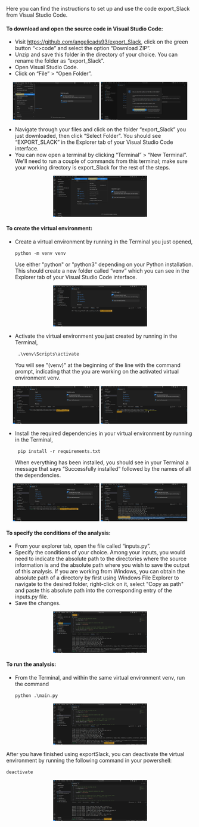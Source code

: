 Here you can find the instructions to set up and use the code export_Slack from Visual Studio Code.

#### To download and open the source code in Visual Studio Code:
* Visit https://github.com/angelicads93/export_Slack, click on the green button “<>code” and select the option “Download ZIP”.
* Unzip and save this folder in the directory of your choice. You can rename the folder as “export_Slack”.
* Open Visual Studio Code.
* Click on “File” > “Open Folder”.
<p align="center">
  <img src="Documentation/screenshots/openFolder.png" alt="Open Folder" style="width:46%"; height:auto>
  <img src="Documentation/screenshots/yesITrust.png" alt="Trust source" style="width:46%"; height:auto>
</p>
  
* Navigate through your files and click on the folder “export_Slack” you just downloaded, then click “Select Folder”. You should see “EXPORT_SLACK” in the Explorer tab of your Visual Studio Code interface.
* You can now open a terminal by clicking “Terminal” > “New Terminal”. We'll need to run a couple of commands from this terminal; make sure your working directory is export_Slack for the rest of the steps.
<p align="center">
  <img src="Documentation/screenshots/Terminal.png" alt="Open terminal" style="width:50%"; height:auto>
</p>
    
#### To create the virtual environment:
* Create a virtual environment by running in the Terminal you just opened,
  ```{script}
  python -m venv venv
  ```
  Use either "python" or "python3" depending on your Python installation. This should create a new folder called “venv” which you can see in the Explorer tab of your Visual Studio Code interface.
<p align="center">
  <img src="Documentation/screenshots/pythonVenv.png" alt="Create venv" style="width:50%"; height:auto>
</p>

* Activate the virtual environment you just created by running in the Terminal,
  ```{sript}
   .\venv\Scripts\activate
  ```
  You will see "(venv)" at the beginning of the line with the command prompt, indicating that the you are working on the activated virtual environment venv.
<p align='center'>
  <img src="Documentation/screenshots/activate.png" alt="Activate venv" style="width:46%"; height:auto>
  <img src="Documentation/screenshots/venvActivated.png" alt="venv activated" style="width:46%"; height:auto>
</p>

* Install the required dependencies in your virtual environment by running in the Terminal,
  ```{script}
   pip install -r requirements.txt
  ```
   When everything has been installed, you should see in your Terminal a message that says “Successfully installed“ followed by the names of all the dependencies.
<p align="center">
  <img src="Documentation/screenshots/install.png" alt="Install requirements" style="width:46%"; height:auto>
  <img src="Documentation/screenshots/sucess.png" alt="Successful download" style="width:46%"; height:auto>
</p>

#### To specify the conditions of the analysis:
* From your explorer tab, open the file called “inputs.py”.
* Specify the conditions of your choice. Among your inputs, you would need to indicate the absolute path to the directories where the source information is and the absolute path where you wish to save the output of this analysis. If you are working from Windows, you can obtain the absolute path of a directory by first using Windows File Explorer to navigate to the desired folder, right-click on it, select "Copy as path" and paste this absolute path into the corresponding entry of the inputs.py file.
* Save the changes.
<p align="center">
  <img src="Documentation/screenshots/inputs.png" alt="Edit inputs" style="width:50%"; height:auto>
</p>

#### To run the analysis:
* From the Terminal, and within the same virtual environment venv, run the command
  ```{script}
  python .\main.py
  ```
<p align="center">
  <img src="Documentation/screenshots/main.png" alt="Execute main" style="width:50%"; height:auto>
</p>

After you have finished using exportSlack, you can deactivate the virtual environment by running the following command in your powershell:
```{script}
deactivate
```
<p align="center">
  <img src="Documentation/screenshots/deactivate.png" alt="Deactivate" style="width:50%"; height:auto>
</p>


